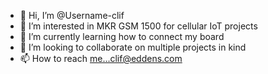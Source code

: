 - 👋 Hi, I’m @Username-clif
- 👀 I’m interested in MKR GSM 1500 for cellular IoT projects
- 🌱 I’m currently learning how to connect my board
- 💞️ I’m looking to collaborate on multiple projects in kind
- 📫 How to reach me...clif@eddens.com

<!---
Username-clif/Username-clif is a ✨ special ✨ repository because its `README.md` (this file) appears on your GitHub profile.
You can click the Preview link to take a look at your changes.
--->
